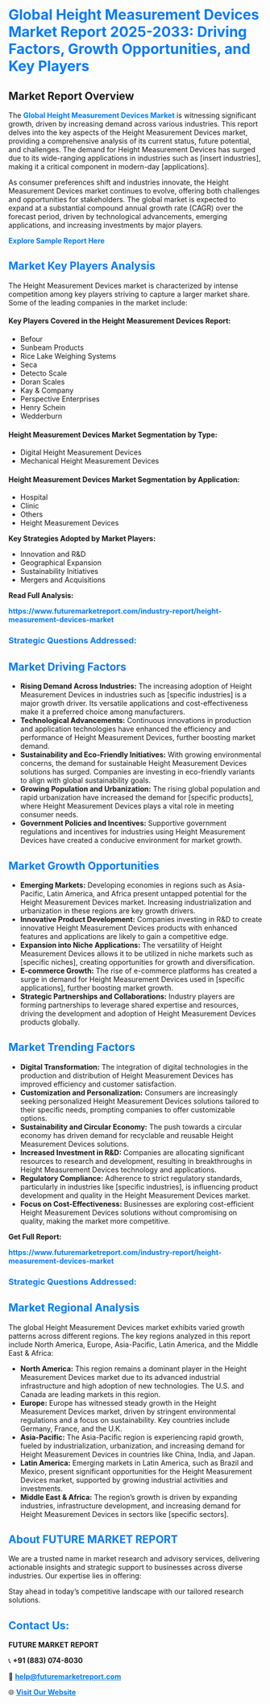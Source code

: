 <h1 style="color: #007BFF;">Global Height Measurement Devices Market Report 2025-2033: Driving Factors, Growth Opportunities, and Key Players</h1>

<section id="overview">
<h2>Market Report Overview</h2>
<p>The <a href="https://www.futuremarketreport.com/industry-report/height-measurement-devices-market" style="color: #007BFF; text-decoration: none;"><strong>Global Height Measurement Devices Market</strong></a> is witnessing significant growth, driven by increasing demand across various industries. This report delves into the key aspects of the Height Measurement Devices market, providing a comprehensive analysis of its current status, future potential, and challenges. The demand for Height Measurement Devices has surged due to its wide-ranging applications in industries such as [insert industries], making it a critical component in modern-day [applications].</p>
<p>As consumer preferences shift and industries innovate, the Height Measurement Devices market continues to evolve, offering both challenges and opportunities for stakeholders. The global market is expected to expand at a substantial compound annual growth rate (CAGR) over the forecast period, driven by technological advancements, emerging applications, and increasing investments by major players.</p>
</section>

<section id="overview">
<p><a href="https://www.futuremarketreport.com/request-sample/reportId=123924" style="color: #007BFF; text-decoration: none;"><strong>Explore Sample Report Here</strong></a></p>
</section>

<section id="key-players">
<h2 style="color: #007BFF;">Market Key Players Analysis</h2>
<p>The Height Measurement Devices market is characterized by intense competition among key players striving to capture a larger market share. Some of the leading companies in the market include:</p>
<h4>Key Players Covered in the Height Measurement Devices Report:</h4>
<ul><li>Befour</li><li>Sunbeam Products</li><li>Rice Lake Weighing Systems</li><li>Seca</li><li>Detecto Scale</li><li>Doran Scales</li><li>Kay &amp; Company</li><li>Perspective Enterprises</li><li>Henry Schein</li><li>Wedderburn</li></ul>
<h4>Height Measurement Devices Market Segmentation by Type:</h4>
<ul><li>Digital Height Measurement Devices</li><li>Mechanical Height Measurement Devices</li></ul>

<h4>Height Measurement Devices Market Segmentation by Application:</h4>
<ul><li>Hospital</li><li>Clinic</li><li>Others</li><li>Height Measurement Devices</li></ul>
<p><strong>Key Strategies Adopted by Market Players:</strong></p>
<ul>
<li>Innovation and R&D</li>
<li>Geographical Expansion</li>
<li>Sustainability Initiatives</li>
<li>Mergers and Acquisitions</li>
</ul>
</section>

<section>
<p><strong>Read Full Analysis: </strong></p><a href="https://www.futuremarketreport.com/industry-report/height-measurement-devices-market" style="color: #007BFF; text-decoration: none;"><strong>https://www.futuremarketreport.com/industry-report/height-measurement-devices-market</strong></a>
<h3 style="color: #007BFF;">Strategic Questions Addressed:</h3>
</section>

<section id="driving-factors">
<h2 style="color: #007BFF;">Market Driving Factors</h2>
<ul>
<li><strong>Rising Demand Across Industries:</strong> The increasing adoption of Height Measurement Devices in industries such as [specific industries] is a major growth driver. Its versatile applications and cost-effectiveness make it a preferred choice among manufacturers.</li>
<li><strong>Technological Advancements:</strong> Continuous innovations in production and application technologies have enhanced the efficiency and performance of Height Measurement Devices, further boosting market demand.</li>
<li><strong>Sustainability and Eco-Friendly Initiatives:</strong> With growing environmental concerns, the demand for sustainable Height Measurement Devices solutions has surged. Companies are investing in eco-friendly variants to align with global sustainability goals.</li>
<li><strong>Growing Population and Urbanization:</strong> The rising global population and rapid urbanization have increased the demand for [specific products], where Height Measurement Devices plays a vital role in meeting consumer needs.</li>
<li><strong>Government Policies and Incentives:</strong> Supportive government regulations and incentives for industries using Height Measurement Devices have created a conducive environment for market growth.</li>
</ul>
</section>

<section id="growth-opportunities">
<h2 style="color: #007BFF;">Market Growth Opportunities</h2>
<ul>
<li><strong>Emerging Markets:</strong> Developing economies in regions such as Asia-Pacific, Latin America, and Africa present untapped potential for the Height Measurement Devices market. Increasing industrialization and urbanization in these regions are key growth drivers.</li>
<li><strong>Innovative Product Development:</strong> Companies investing in R&D to create innovative Height Measurement Devices products with enhanced features and applications are likely to gain a competitive edge.</li>
<li><strong>Expansion into Niche Applications:</strong> The versatility of Height Measurement Devices allows it to be utilized in niche markets such as [specific niches], creating opportunities for growth and diversification.</li>
<li><strong>E-commerce Growth:</strong> The rise of e-commerce platforms has created a surge in demand for Height Measurement Devices used in [specific applications], further boosting market growth.</li>
<li><strong>Strategic Partnerships and Collaborations:</strong> Industry players are forming partnerships to leverage shared expertise and resources, driving the development and adoption of Height Measurement Devices products globally.</li>
</ul>
</section>

<section id="trending-factors">
<h2 style="color: #007BFF;">Market Trending Factors</h2>
<ul>
<li><strong>Digital Transformation:</strong> The integration of digital technologies in the production and distribution of Height Measurement Devices has improved efficiency and customer satisfaction.</li>
<li><strong>Customization and Personalization:</strong> Consumers are increasingly seeking personalized Height Measurement Devices solutions tailored to their specific needs, prompting companies to offer customizable options.</li>
<li><strong>Sustainability and Circular Economy:</strong> The push towards a circular economy has driven demand for recyclable and reusable Height Measurement Devices solutions.</li>
<li><strong>Increased Investment in R&D:</strong> Companies are allocating significant resources to research and development, resulting in breakthroughs in Height Measurement Devices technology and applications.</li>
<li><strong>Regulatory Compliance:</strong> Adherence to strict regulatory standards, particularly in industries like [specific industries], is influencing product development and quality in the Height Measurement Devices market.</li>
<li><strong>Focus on Cost-Effectiveness:</strong> Businesses are exploring cost-efficient Height Measurement Devices solutions without compromising on quality, making the market more competitive.</li>
</ul>
</section>

<section>
<p><strong>Get Full Report: </strong></p><a href="https://www.futuremarketreport.com/industry-report/height-measurement-devices-market" style="color: #007BFF; text-decoration: none;"><strong>https://www.futuremarketreport.com/industry-report/height-measurement-devices-market</strong></a>
<h3 style="color: #007BFF;">Strategic Questions Addressed:</h3>
</section>


<section id="regional-analysis">
<h2 style="color: #007BFF;">Market Regional Analysis</h2>
<p>The global Height Measurement Devices market exhibits varied growth patterns across different regions. The key regions analyzed in this report include North America, Europe, Asia-Pacific, Latin America, and the Middle East & Africa:</p>
<ul>
<li><strong>North America:</strong> This region remains a dominant player in the Height Measurement Devices market due to its advanced industrial infrastructure and high adoption of new technologies. The U.S. and Canada are leading markets in this region.</li>
<li><strong>Europe:</strong> Europe has witnessed steady growth in the Height Measurement Devices market, driven by stringent environmental regulations and a focus on sustainability. Key countries include Germany, France, and the U.K.</li>
<li><strong>Asia-Pacific:</strong> The Asia-Pacific region is experiencing rapid growth, fueled by industrialization, urbanization, and increasing demand for Height Measurement Devices in countries like China, India, and Japan.</li>
<li><strong>Latin America:</strong> Emerging markets in Latin America, such as Brazil and Mexico, present significant opportunities for the Height Measurement Devices market, supported by growing industrial activities and investments.</li>
<li><strong>Middle East & Africa:</strong> The region’s growth is driven by expanding industries, infrastructure development, and increasing demand for Height Measurement Devices in sectors like [specific sectors].</li>
</ul>
</section>

<footer>
<h2 style="color: #007BFF;">About FUTURE MARKET REPORT</h2>
<p>We are a trusted name in market research and advisory services, delivering actionable insights and strategic support to businesses across diverse industries. Our expertise lies in offering:</p>

<p>Stay ahead in today’s competitive landscape with our tailored research solutions.</p>

<h2 style="color: #007BFF;">Contact Us:</h2>
<p><strong>FUTURE MARKET REPORT</strong></p>
<p>📞 <strong>+91 (883) 074-8030</strong></p>
<p>📧 <strong><a href="mailto:help@futuremarketreport.com" style="color: #007BFF;">help@futuremarketreport.com</a></strong></p>
<p>🌐 <strong><a href="https://www.futuremarketreport.com/" style="color: #007BFF;">Visit Our Website</a></strong></p>
</footer>